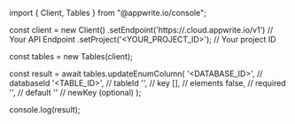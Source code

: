 import { Client, Tables } from "@appwrite.io/console";

const client = new Client()
    .setEndpoint('https://<REGION>.cloud.appwrite.io/v1') // Your API Endpoint
    .setProject('<YOUR_PROJECT_ID>'); // Your project ID

const tables = new Tables(client);

const result = await tables.updateEnumColumn(
    '<DATABASE_ID>', // databaseId
    '<TABLE_ID>', // tableId
    '', // key
    [], // elements
    false, // required
    '<DEFAULT>', // default
    '' // newKey (optional)
);

console.log(result);
